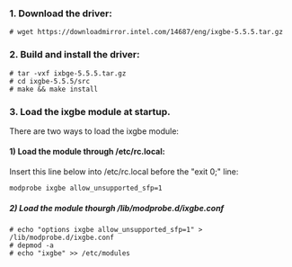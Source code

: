 ### 1. Download the driver:

    # wget https://downloadmirror.intel.com/14687/eng/ixgbe-5.5.5.tar.gz

### 2. Build and install the driver:

    # tar -vxf ixbge-5.5.5.tar.gz
    # cd ixgbe-5.5.5/src
    # make && make install

### 3. Load the ixgbe module at startup.

There are two ways to load the ixgbe module:

#### 1) Load the module through /etc/rc.local:

Insert this line below into /etc/rc.local before the "exit 0;" line:

    modprobe ixgbe allow_unsupported_sfp=1

##### 2) Load the module thourgh /lib/modprobe.d/ixgbe.conf

    # echo "options ixgbe allow_unsupported_sfp=1" > /lib/modprobe.d/ixgbe.conf
    # depmod -a
    # echo "ixgbe" >> /etc/modules
